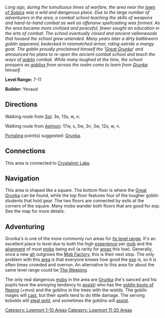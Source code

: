 *Long ago, during the tumultuous times of warfare, the area near the
[town of Solace](:Category:_Town_Of_Solace "wikilink") was a wild and
dangerous place. Due to the large number of adventurers in the area, a
combat school teaching the skills of weapons and hand-to-hand combat as
well as offensive spellcasting was formed. As the area became more
civilized and peaceful, fewer sought an education in the arts of combat.
The school eventually closed and ancient vallenwoods that housed the
school grew untended. Many years later a dirty battleworn goblin
appeared, bedecked in mismatched armor, riding astride a mangy goat. The
goblin proudly proclaimed himself the '[Great
Grunka](Great_Grunka "wikilink")' and announced his plans to re-open the
ancient combat school and teach the ways of [goblin](Goblins "wikilink")
combat. While many laughed at the time, the school prospers as
[goblins](Goblins "wikilink") from across the realm come to learn from
[Grunka](Great_Grunka "wikilink") himself.*

**Level Range:** 7-11

**Builder:** Yevaud

## Directions

Walking route from [Sol](Sol "wikilink"): 3e, 13s, w, n.

Walking route from [Aelmon](Aelmon "wikilink"): 17w, s, 5w, 3n, 3w, 12s,
w, n.

[Portaling](Portal "wikilink") point(s) suggested:
[Grunka](Great_Grunka "wikilink").

## Connections

This area is connected to [Crystalmir
Lake](:Category:_Crystalmir_Lake "wikilink").

## Navigation

This area is shaped like a square. The bottom floor is where the [Great
Grunka](Great_Grunka "wikilink") can be found, while the top floor
features four of the tougher goblin students that hold gear. The two
floors are connected by exits at the corners of the square. Many mobs
wander both floors that are good for exp. See the map for more details.

## Adventuring

Grunka's is one of the more commonly run areas for [its level
range](:Category:_Lowmort_1-10_Areas "wikilink"). It's an excellent
place to level due to both the high
[experience](Experience_Points "wikilink") per
[mob](:Category:_Mobs "wikilink") and the
[alignment](Alignment "wikilink") of most
[mobs](:Category:_Mobs "wikilink") being evil (a rarity for
[areas](:Category:_Areas "wikilink") this low). Generally, once a new
[alt](:Category:_Characters "wikilink") outgrows the [Mob
Factory](:Category:_Mob_Factory "wikilink"), this is their next stop.
The only problem with this [area](:Category:_Areas "wikilink") is that
everyone knows how good the [exp](Experience_Points "wikilink") is, so
it is often times crowded and overrun. An alternative to this area for
about the same level range could be [The
Weeping](:Category:_Weeping "wikilink").

The only real dangerous [mobs](:Category:_Mobs "wikilink") in the area
are [Grunka](Great_Grunka "wikilink") (he's sanced and his pupils have
the annoying tendency to [assist](Assistive_Mobs "wikilink")) who has
the [goblin boots of fleeing](Goblin_Boots_Of_Fleeing "wikilink") (+mvs)
and the goblins in the trees with the wields. The goblin mages will
[cast](Spellcasting_Mobs "wikilink"), but their spells tend to do little
damage. The serving kobolds will [steal gold](Thieving_Mobs "wikilink"),
and sometimes the goblins will [assist](Assistive_Mobs "wikilink").

[Category: Lowmort 1-10 Areas](Category:_Lowmort_1-10_Areas "wikilink")
[Category: Lowmort 11-20
Areas](Category:_Lowmort_11-20_Areas "wikilink")
